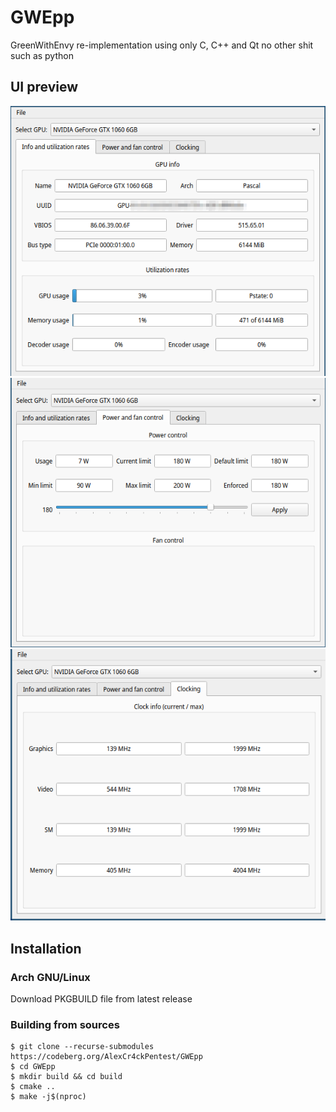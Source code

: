 # GWEpp
GreenWithEnvy re-implementation using only C, C++ and Qt
no other shit such as python

## UI preview
![UI 1](img/ui1.png)
![UI 2](img/ui2.png)
![UI 3](img/ui3.png)

## Installation
### Arch GNU/Linux
Download PKGBUILD file from latest release

### Building from sources
```
$ git clone --recurse-submodules https://codeberg.org/AlexCr4ckPentest/GWEpp
$ cd GWEpp
$ mkdir build && cd build
$ cmake ..
$ make -j$(nproc)
```

